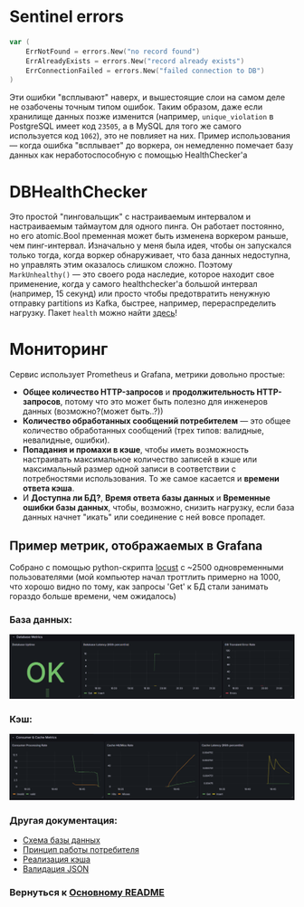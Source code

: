 # Sentinel errors
``` Go
var (
	ErrNotFound = errors.New("no record found")
	ErrAlreadyExists = errors.New("record already exists")
	ErrConnectionFailed = errors.New("failed connection to DB")
)
```
Эти ошибки "всплывают" наверх, и вышестоящие слои на самом деле не озабочены точным типом ошибок. Таким образом, даже если хранилище данных позже изменится (например, `unique_violation` в PostgreSQL имеет код `23505`, а в MySQL для того же самого используется код `1062`), это не повлияет на них. Пример использования — когда ошибка "всплывает" до воркера, он немедленно помечает базу данных как неработоспособную с помощью HealthChecker'a

# DBHealthChecker
Это простой "пинговальщик" с настраиваемым интервалом и настраиваемым таймаутом для одного пинга. Он работает постоянно, но его atomic.Bool пременная может быть изменена воркером раньше, чем пинг-интервал. Изначально у меня была идея, чтобы он запускался только тогда, когда воркер обнаруживает, что база данных недоступна, но управлять этим оказалось слишком сложно. Поэтому `MarkUnhealthy()` — это своего рода наследие, которое находит свое применение, когда у самого healthchecker'а большой интервал (например, 15 секунд) или просто чтобы предотвратить ненужную отправку partitions из Kafka, быстрее, например, перераспределить нагрузку.
Пакет `health` можно найти [здесь](../internal/pkg/health/dbhealth.go)!

# Мониторинг
Сервис использует Prometheus и Grafana, метрики довольно простые:

*   **Общее количество HTTP-запросов** и **продолжительность HTTP-запросов**, потому что это может быть полезно для инженеров данных (возможно?(может быть..?))
*   **Количество обработанных сообщений потребителем** — это общее количество обработанных сообщений (трех типов: валидные, невалидные, ошибки).
*   **Попадания и промахи в кэше**, чтобы иметь возможность настраивать максимальное количество записей в кэше или максимальный размер одной записи в соответствии с потребностями использования. То же самое касается и **времени ответа кэша**.
*   И **Доступна ли БД?**, **Время ответа базы данных** и **Временные ошибки базы данных**, чтобы, возможно, снизить нагрузку, если база данных начнет "икать" или соединение с ней вовсе пропадет.

## Пример метрик, отображаемых в Grafana
Собрано с помощью python-скрипта [locust](https://github.com/locustio/locust) с ~2500 одновременными пользователями (мой компьютер начал троттлить примерно на 1000, что хорошо видно по тому, как запросы 'Get' к БД стали занимать гораздо больше времени, чем ожидалось)
### База данных:

![db_metric](../db_metric.png)

### Кэш:
![cache_metric](../cache_metric.png)

### Другая документация:
* [Схема базы данных](database.ru.md)
* [Принцип работы потребителя](consumer.ru.md)
* [Реализация кэша](cache.ru.md)
* [Валидация JSON](validation.ru.md)

### Вернуться к [Основному README](../../README.ru.md)
